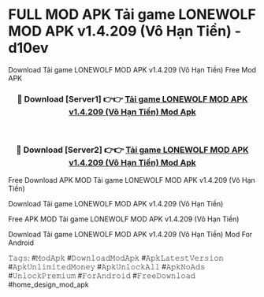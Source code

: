 # FULL MOD APK Tải game LONEWOLF MOD APK v1.4.209 (Vô Hạn Tiền) - d10ev
Download Tải game LONEWOLF MOD APK v1.4.209 (Vô Hạn Tiền) Free Mod APK

<div align="center">
<h3>🔴 Download [Server1] 👉👉 <a href="https://apk-comot.site?title=Tải_game_LONEWOLF_MOD_APK_v1.4.209_(Vô_Hạn_Tiền)">Tải game LONEWOLF MOD APK v1.4.209 (Vô Hạn Tiền) Mod Apk</a></h3><br>

<h3>🔴 Download [Server2] 👉👉 <a href="https://apk-comot.site?title=Tải_game_LONEWOLF_MOD_APK_v1.4.209_(Vô_Hạn_Tiền)">Tải game LONEWOLF MOD APK v1.4.209 (Vô Hạn Tiền) Mod Apk</a></h3>
</div>


Free Download APK MOD Tải game LONEWOLF MOD APK v1.4.209 (Vô Hạn Tiền)

Download Tải game LONEWOLF MOD APK v1.4.209 (Vô Hạn Tiền) 

Free APK MOD Tải game LONEWOLF MOD APK v1.4.209 (Vô Hạn Tiền) 

Download Tải game LONEWOLF MOD APK v1.4.209 (Vô Hạn Tiền) Mod For Android

𝚃𝚊𝚐𝚜: #𝙼𝚘𝚍𝙰𝚙𝚔 #𝙳𝚘𝚠𝚗𝚕𝚘𝚊𝚍𝙼𝚘𝚍𝙰𝚙𝚔 #𝙰𝚙𝚔𝙻𝚊𝚝𝚎𝚜𝚝𝚅𝚎𝚛𝚜𝚒𝚘𝚗 #𝙰𝚙𝚔𝚄𝚗𝚕𝚒𝚖𝚒𝚝𝚎𝚍𝙼𝚘𝚗𝚎𝚢 #𝙰𝚙𝚔𝚄𝚗𝚕𝚘𝚌𝚔𝙰𝚕𝚕 #𝙰𝚙𝚔𝙽𝚘𝙰𝚍𝚜 #𝚄𝚗𝚕𝚘𝚌𝚔𝙿𝚛𝚎𝚖𝚒𝚞𝚖 #𝙵𝚘𝚛𝙰𝚗𝚍𝚛𝚘𝚒𝚍 #𝙵𝚛𝚎𝚎𝙳𝚘𝚠𝚗𝚕𝚘𝚊𝚍 #home_design_mod_apk
